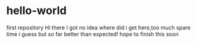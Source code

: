 # hello-world
first repository
Hi there
I got no idea where did i get here,too much spare time i guess
but so far better than expected!
hope to finish this soon
